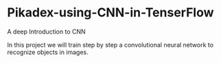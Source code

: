 # Pikadex-using-CNN-in-TenserFlow

A deep Introduction to CNN 

In this project we will train step by step a convolutional neural network to recognize objects in images.
